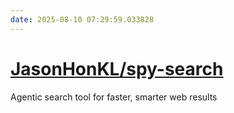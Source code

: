 ```yaml
---
date: 2025-08-10 07:29:59.033828
---
```


# [JasonHonKL/spy-search](https://github.com/JasonHonKL/spy-search)

Agentic search tool for faster, smarter web results
